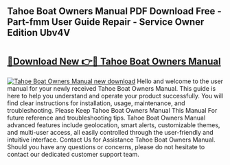 ## Tahoe Boat Owners Manual PDF Download Free - Part-fmm User Guide Repair - Service Owner Edition Ubv4V

# <h2><a href="http://bc34500.oget.top/?id=Tahoe+Boat+Owners+Manual">🔗Download New 👉🔴 Tahoe Boat Owners Manual</a></h2>

[![Tahoe Boat Owners Manual new download](https://i.imgur.com/5g1atiW.png)](http://bc34500.oget.top/?id=Tahoe+Boat+Owners+Manual)
Hello and welcome to the user manual for your newly received Tahoe Boat Owners Manual. This guide is here to help you understand and operate your product successfully. You will find clear instructions for installation, usage, maintenance, and troubleshooting. Please Keep Tahoe Boat Owners Manual This Manual For future reference and troubleshooting tips. Tahoe Boat Owners Manual advanced features include geolocation, smart alerts, customizable themes, and multi-user access, all easily controlled through the user-friendly and intuitive interface. Contact Us for Assistance Tahoe Boat Owners Manual. Should you have any questions or concerns, please do not hesitate to contact our dedicated customer support team.
